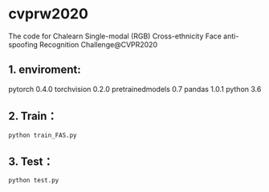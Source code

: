 # cvprw2020
 The code for Chalearn Single-modal (RGB) Cross-ethnicity Face anti-spoofing Recognition Challenge@CVPR2020


## 1. enviroment:
pytorch 0.4.0
torchvision 0.2.0
pretrainedmodels 0.7
pandas 1.0.1
python 3.6

	

## 2. Train：

    python train_FAS.py
    
## 3. Test：

    python test.py
    
